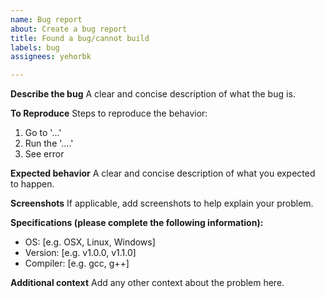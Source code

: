 ```yaml
---
name: Bug report
about: Create a bug report
title: Found a bug/cannot build
labels: bug
assignees: yehorbk

---
```


**Describe the bug**
A clear and concise description of what the bug is.

**To Reproduce**
Steps to reproduce the behavior:
1. Go to '...'
2. Run the '....'
3. See error

**Expected behavior**
A clear and concise description of what you expected to happen.

**Screenshots**
If applicable, add screenshots to help explain your problem.

**Specifications (please complete the following information):**
 - OS: [e.g. OSX, Linux, Windows]
 - Version: [e.g. v1.0.0, v1.1.0]
 - Compiler: [e.g. gcc, g++]

**Additional context**
Add any other context about the problem here.
